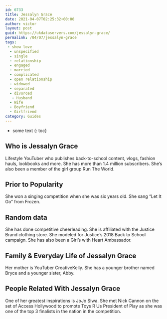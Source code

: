 ```yaml
---
id: 6733
title: Jessalyn Grace
date: 2021-04-07T02:25:32+00:00
author: victor
layout: post
guid: https://ukdataservers.com/jessalyn-grace/
permalink: /04/07/jessalyn-grace
tags:
 - show love
  - unspecified
  - single
  - relationship
  - engaged
  - married
  - complicated
  - open relationship
  - widowed
  - separated
  - divorced
   - Husband
  - Wife
  - Boyfriend
  - Girlfriend
category: Guides
---
```


* some text
{: toc}


## Who is Jessalyn Grace



Lifestyle YouTuber who publishes back-to-school content, vlogs, fashion hauls, lookbooks and more. She has more than 1.4 million subscribers. She&#8217;s also been a member of the girl group Run The World.

                
                
                
## Prior to Popularity



She won a singing competition when she was six years old. She sang &#8220;Let It Go&#8221; from Frozen. 

                
                
                
## Random data



She has done competitive cheerleading. She is affiliated with the Justice Brand clothing store. She modeled for Justice&#8217;s 2018 Back to School campaign. She has also been a Girl&#8217;s with Heart Ambassador. 

                
                
                
## Family & Everyday Life of Jessalyn Grace



Her mother is YouTuber CreativeKelly. She has a younger brother named Bryce and a younger sister, Abby. 

                
                
                
## People Related With Jessalyn Grace



One of her greatest inspirations is JoJo Siwa. She met Nick Cannon on the set of Access Hollywood to promote Toys R Us President of Play as she was one of the top 3 finalists in the nation in the competition. 

                
              
            
          
          
          